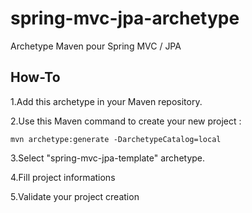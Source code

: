 spring-mvc-jpa-archetype
========================

Archetype Maven pour Spring MVC / JPA

How-To
---

1.Add this archetype in your Maven repository.

2.Use this Maven command to create your new project :


    mvn archetype:generate -DarchetypeCatalog=local


3.Select "spring-mvc-jpa-template" archetype.

4.Fill project informations

5.Validate your project creation
